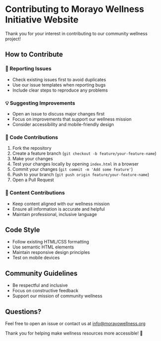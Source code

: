 # Contributing to Morayo Wellness Initiative Website

Thank you for your interest in contributing to our community wellness project! 

## How to Contribute

### 🐛 Reporting Issues
- Check existing issues first to avoid duplicates
- Use our issue templates when reporting bugs
- Include clear steps to reproduce any problems

### 💡 Suggesting Improvements
- Open an issue to discuss major changes first
- Focus on improvements that support our wellness mission
- Consider accessibility and mobile-friendly design

### 🔧 Code Contributions
1. Fork the repository
2. Create a feature branch (`git checkout -b feature/your-feature-name`)
3. Make your changes
4. Test your changes locally by opening `index.html` in a browser
5. Commit your changes (`git commit -m 'Add some feature'`)
6. Push to your branch (`git push origin feature/your-feature-name`)
7. Open a Pull Request

### 📝 Content Contributions
- Keep content aligned with our wellness mission
- Ensure all information is accurate and helpful
- Maintain professional, inclusive language

## Code Style
- Follow existing HTML/CSS formatting
- Use semantic HTML elements
- Maintain responsive design principles
- Test on mobile devices

## Community Guidelines
- Be respectful and inclusive
- Focus on constructive feedback
- Support our mission of community wellness

## Questions?
Feel free to open an issue or contact us at info@morayowellness.org

Thank you for helping make wellness resources more accessible! 🌟 